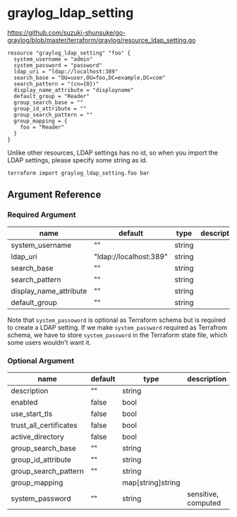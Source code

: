 # graylog_ldap_setting

https://github.com/suzuki-shunsuke/go-graylog/blob/master/terraform/graylog/resource_ldap_setting.go

```hcl
resource "graylog_ldap_setting" "foo" {
  system_username = "admin"
  system_password = "password"
  ldap_uri = "ldap://localhost:389"
  search_base = "OU=user,OU=foo,DC=example,DC=com"
  search_pattern = "(cn={0})"
  display_name_attribute = "displayname"
  default_group = "Reader"
  group_search_base = ""
  group_id_attribute = ""
  group_search_pattern = ""
  group_mapping = {
    foo = "Reader"
  }
}
```

Unlike other resources, LDAP settings has no id,
so when you import the LDAP settings, please specify some string as id.

```
terraform import graylog_ldap_setting.foo bar
```

## Argument Reference

### Required Argument

name | default | type | description
--- | --- | --- | ---
system_username | "" | string |
ldap_uri | "ldap://localhost:389" | string |
search_base | "" | string |
search_pattern | "" | string |
display_name_attribute | "" | string |
default_group | "" | string |

Note that `system_passoword` is optional as Terraform schema but is required to create a LDAP setting.
If we make `system_password` required as Terrafrom schema, we have to store `system_password` in the Terraform state file, which some users wouldn't want it.

### Optional Argument

name | default | type | description
--- | --- | --- | ---
description | "" | string |
enabled | false | bool |
use_start_tls | false | bool |
trust_all_certificates | false | bool |
active_directory | false | bool |
group_search_base | "" | string |
group_id_attribute | "" | string |
group_search_pattern | "" | string |
group_mapping | | map[string]string |
system_password | "" | string | sensitive, computed
